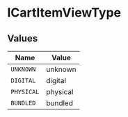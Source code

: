 # ICartItemViewType


## Values

| Name       | Value      |
| ---------- | ---------- |
| `UNKNOWN`  | unknown    |
| `DIGITAL`  | digital    |
| `PHYSICAL` | physical   |
| `BUNDLED`  | bundled    |